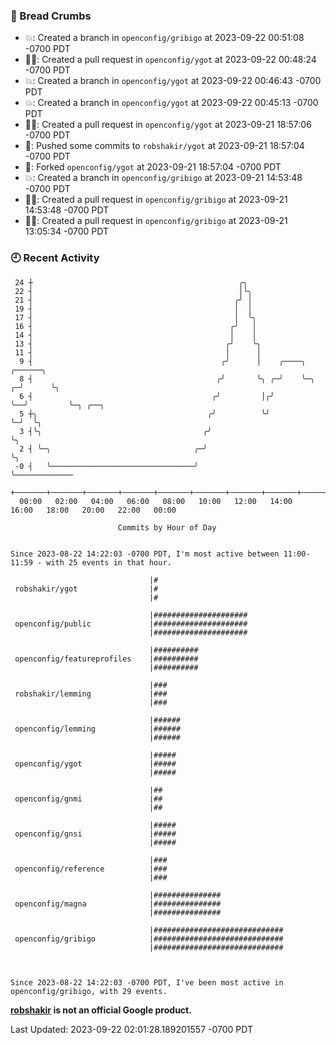 ### 🍞 Bread Crumbs

 * 💥: Created a branch in `openconfig/gribigo` at 2023-09-22 00:51:08 -0700 PDT
 * ✍🏼: Created a pull request in `openconfig/ygot` at 2023-09-22 00:48:24 -0700 PDT
 * 💥: Created a branch in `openconfig/ygot` at 2023-09-22 00:46:43 -0700 PDT
 * 💥: Created a branch in `openconfig/ygot` at 2023-09-22 00:45:13 -0700 PDT
 * ✍🏼: Created a pull request in `openconfig/ygot` at 2023-09-21 18:57:06 -0700 PDT
 * 🚢: Pushed some commits to `robshakir/ygot` at 2023-09-21 18:57:04 -0700 PDT
 * 🍴: Forked `openconfig/ygot` at 2023-09-21 18:57:04 -0700 PDT
 * 💥: Created a branch in `openconfig/gribigo` at 2023-09-21 14:53:48 -0700 PDT
 * ✍🏼: Created a pull request in `openconfig/gribigo` at 2023-09-21 14:53:48 -0700 PDT
 * ✍🏼: Created a pull request in `openconfig/gribigo` at 2023-09-21 13:05:34 -0700 PDT

### 🕘 Recent Activity
```
 24 ┼                                              ╭╮
 22 ┤                                              │╰╮
 21 ┤                                             ╭╯ │
 19 ┤                                             │  │
 17 ┤                                             │  ╰╮
 16 ┤                                            ╭╯   │
 14 ┤                                            │    │
 13 ┤                                           ╭╯    ╰╮
 11 ┤                                           │      │
  9 ┤                                          ╭╯      │    ╭────╮      ╭──────╮
  8 ┤                                         ╭╯       ╰╮ ╭─╯    ╰─╮  ╭─╯      ╰╮
  6 ┤                                        ╭╯         │╭╯        ╰──╯         ╰─╮ ╭──╮
  5 ┼╮                                      ╭╯          ╰╯                        ╰─╯  ╰╮
  3 ┤╰╮                                    ╭╯                                           ╰╮
  2 ┤ ╰─╮                                ╭─╯                                             ╰╮
 -0 ┤   ╰────────────────────────────────╯                                                ╰─────────────
    +───────+───────+───────+───────+───────+───────+───────+───────+───────+───────+───────+───────+────
  00:00   02:00   04:00   06:00   08:00   10:00   12:00   14:00   16:00   18:00   20:00   22:00   00:00   

						Commits by Hour of Day


Since 2023-08-22 14:22:03 -0700 PDT, I'm most active between 11:00-11:59 - with 25 events in that hour.

```



```
                               |#
 robshakir/ygot                |#
                               |#

                               |#####################
 openconfig/public             |#####################
                               |#####################

                               |##########
 openconfig/featureprofiles    |##########
                               |##########

                               |###
 robshakir/lemming             |###
                               |###

                               |######
 openconfig/lemming            |######
                               |######

                               |#####
 openconfig/ygot               |#####
                               |#####

                               |##
 openconfig/gnmi               |##
                               |##

                               |#####
 openconfig/gnsi               |#####
                               |#####

                               |###
 openconfig/reference          |###
                               |###

                               |###############
 openconfig/magna              |###############
                               |###############

                               |#############################
 openconfig/gribigo            |#############################
                               |#############################



Since 2023-08-22 14:22:03 -0700 PDT, I've been most active in openconfig/gribigo, with 29 events.

```
**[robshakir](mailto:robjs@google.com) is not an official Google product.**  


Last Updated: 2023-09-22 02:01:28.189201557 -0700 PDT
